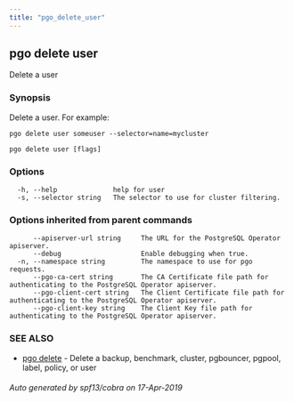 ```yaml
---
title: "pgo_delete_user"
---
```

## pgo delete user

Delete a user

### Synopsis

Delete a user. For example:

    pgo delete user someuser --selector=name=mycluster

```
pgo delete user [flags]
```

### Options

```
  -h, --help              help for user
  -s, --selector string   The selector to use for cluster filtering.
```

### Options inherited from parent commands

```
      --apiserver-url string     The URL for the PostgreSQL Operator apiserver.
      --debug                    Enable debugging when true.
  -n, --namespace string         The namespace to use for pgo requests.
      --pgo-ca-cert string       The CA Certificate file path for authenticating to the PostgreSQL Operator apiserver.
      --pgo-client-cert string   The Client Certificate file path for authenticating to the PostgreSQL Operator apiserver.
      --pgo-client-key string    The Client Key file path for authenticating to the PostgreSQL Operator apiserver.
```

### SEE ALSO

* [pgo delete](/operatorcli/cli/pgo_delete/)	 - Delete a backup, benchmark, cluster, pgbouncer, pgpool, label, policy, or user

###### Auto generated by spf13/cobra on 17-Apr-2019
